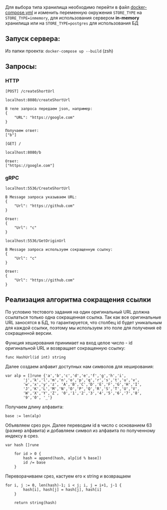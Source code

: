Для выбора типа хранилища необходимо
перейти в файл [docker-compose.yml](https://github.com/v1shn3vsk7/URL-shortener/blob/main/docker-compose.yml) и изменить переменную окружения `STORE_TYPE` на `STORE_TYPE=inmemory`, для использования сервером **in-memory** хранилища или на `STORE_TYPE=postgres` для использования БД 
## Запуск сервера:
Из папки проекта:
`docker-compose up --build` (zsh)

## Запросы:
### HTTP
`[POST] /createShortUrl`
```
localhost:8080/createShortUrl
```
```
В теле запроса передаем json, например:
{
    "URL": "https://google.com"
}

Получаем ответ:
["b"]
```

`[GET] /`
```
localhost:8080/b
```


```
Ответ:
["https://google.com"]
```

### gRPC
`localhost:5536/CreateShortUrl`
```
В Message запроса указываем URL:
{
    "Url": "https://github.com"
}
```

```
Ответ:
{
    "Url": "c"
}
```

`localhost:5536/GetOriginUrl`
```
В Message запроса используем сокращенную ссылку:
{
    "Url": "c"
}
```

```
Ответ:
{
    "Url": "https://github.com"
}
```

## Реализация алгоритма сокращения ссылки
По условию тестового задания на один оригинальный URL должна ссылаться только одна сокращенная ссылка. Так как все оригинальные URL заносятся в БД,
то гарантируется, что столбец id будет уникальным для каждой ссылки, поэтому мы используем это поле
для получения её сокращенной версии.

Функция хеширования принимает на вход целое число - id оригинальной URL и возвращает сокращенную ссылку:
```
func HashUrl(id int) string
```

Далее создаем алфавит доступных нам символов для хеширования:
```
var alp = []rune {'a','b','c','d','e','f','g','h','i',
		'j','k','l','m','n','o','p','q','r','s','t','u','v',
		'w','x','y','z', 'A','B','C','D','E','F','G','H','I',
		'J','K','L','M','N','O','P','Q','R','S','T','U','V',
		'W','X','Y','Z', '0','1','2','3','4','5','6','7','8',
		'9','0', '_'}
```

Получаем длину алфавита:
```
base := len(alp)
```

Объявляем срез рун. Далее переводим id в число с основанием 63 (размер алфавита)
и добавляем символ из алфавита по полученному индексу в срез.
```
var hash []rune

	for id > 0 {
		hash = append(hash, alp[id % base])
		id /= base
	}
```

Переворачиваем срез, кастуем его к string и возвращаем
```
for i, j := 0, len(hash)-1; i < j; i, j = i+1, j-1 {
		hash[i], hash[j] = hash[j], hash[i]
	}

	return string(hash)
```





